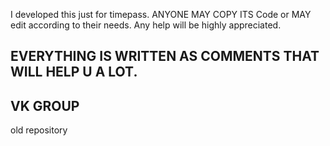 I developed this just for timepass.
ANYONE MAY COPY ITS Code or MAY edit according to their needs.
Any help will be highly appreciated.
## EVERYTHING IS WRITTEN AS COMMENTS THAT WILL HELP U A LOT. ##
## VK GROUP ##
old repository

